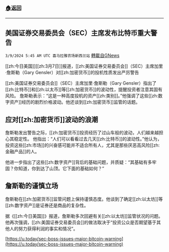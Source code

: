 ###  [:house:返回](README.md)
---


## 美国证券交易委员会（SEC）主席发布比特币重大警告
`3/9/2024 5:45 AM UTC 喜马拉雅农场新西兰站` [轉載自GNews](https://gnews.org/articles/2378578)

[[zh:今日美国]][[zh:3月7日]]报道，[[zh:美国证券交易委员会]]（SEC）主席加里·詹斯勒（Gary Gensler）对[[zh:加密货币]]的投机性质发出严厉警告


[[zh:美国证券交易委员会]]（SEC）主席加里·詹斯勒（Gary Gensler）指出了[[zh:比特币]]和[[zh:以太币]]等[[zh:加密货币]]的波动性，提醒投资者注意其固有风险。  詹斯勒表示：“这是一种高度投机的资产[[zh:类别]]。”他强调了这些[[zh:数字资产]]经历的剧烈价格波动。他还谈到[[zh:加密货币]]监管的话题。  

  

  

## 应对[[zh:加密货币]]波动的浪潮 

  

  

詹斯勒发出警告之际，[[zh:加密货币]]投资经历了过山车般的波动，人们越来越担心其稳定性。    他指出：“人们可以看看过去几天[[zh:比特币]]的波动性。”他认为，投资这些[[zh:市场]]的兴奋感可能并不适合所有人，尤其是那些厌恶高风险[[zh:金融产品]]的人。  

  

  

他进一步指出了这些[[zh:数字资产]]背后的基础问题，并质疑：“其基础有多牢固？你知道，你到达了山顶。它下面的基础如何？” 

  

  

## 詹斯勒的谨慎立场  

  

  

詹斯勒在[[zh:加密货币]]监管问题上保持谨慎态度。他谈到了确定[[zh:以太坊]]等[[zh:数字资产]]是证券还是商品的复杂性。  

  

  

 据《[[zh:今日美国]]》报道，詹斯勒多次回避有关[[zh:以太坊]]监管状况的问题。 他再次强调，[[zh:美国证券交易委员会]]的做法取决于“投资公众是否期望基于其他人的努力获得利润的事实和情况”。

[https://u.today/sec-boss-issues-major-bitcoin-warning](https://u.today/sec-boss-issues-major-bitcoin-warning)






